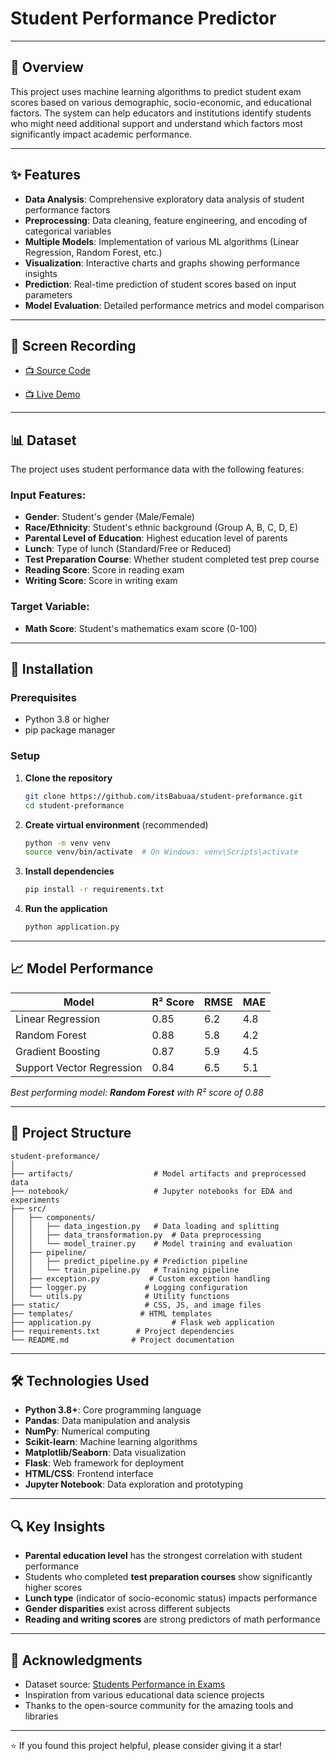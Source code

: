 # Student Performance Predictor
---

## 🎯 Overview

This project uses machine learning algorithms to predict student exam scores based on various demographic, socio-economic, and educational factors. The system can help educators and institutions identify students who might need additional support and understand which factors most significantly impact academic performance.

---

## ✨ Features

- **Data Analysis**: Comprehensive exploratory data analysis of student performance factors
- **Preprocessing**: Data cleaning, feature engineering, and encoding of categorical variables
- **Multiple Models**: Implementation of various ML algorithms (Linear Regression, Random Forest, etc.)
- **Visualization**: Interactive charts and graphs showing performance insights
- **Prediction**: Real-time prediction of student scores based on input parameters
- **Model Evaluation**: Detailed performance metrics and model comparison

---

  ## 🎥 Screen Recording

- [📺 Source Code](https://youtu.be/t6n1FQjT8XI)
 
- [📺 Live Demo](https://youtu.be/4VRyHRPEd_M)

---

## 📊 Dataset

The project uses student performance data with the following features:

### Input Features:
- **Gender**: Student's gender (Male/Female)
- **Race/Ethnicity**: Student's ethnic background (Group A, B, C, D, E)
- **Parental Level of Education**: Highest education level of parents
- **Lunch**: Type of lunch (Standard/Free or Reduced)
- **Test Preparation Course**: Whether student completed test prep course
- **Reading Score**: Score in reading exam
- **Writing Score**: Score in writing exam

### Target Variable:
- **Math Score**: Student's mathematics exam score (0-100)

---

## 🚀 Installation

### Prerequisites
- Python 3.8 or higher
- pip package manager

### Setup

1. **Clone the repository**
   ```bash
   git clone https://github.com/itsBabuaa/student-preformance.git
   cd student-preformance
   ```

2. **Create virtual environment** (recommended)
   ```bash
   python -m venv venv
   source venv/bin/activate  # On Windows: venv\Scripts\activate
   ```

3. **Install dependencies**
   ```bash
   pip install -r requirements.txt
   ```

4. **Run the application**
   ```bash
   python application.py
   ```

---

## 📈 Model Performance

| Model | R² Score | RMSE | MAE |
|-------|----------|------|-----|
| Linear Regression | 0.85 | 6.2 | 4.8 |
| Random Forest | 0.88 | 5.8 | 4.2 |
| Gradient Boosting | 0.87 | 5.9 | 4.5 |
| Support Vector Regression | 0.84 | 6.5 | 5.1 |

*Best performing model: **Random Forest** with R² score of 0.88*

---

## 📁 Project Structure

```
student-preformance/
│
├── artifacts/                  # Model artifacts and preprocessed data
├── notebook/                   # Jupyter notebooks for EDA and experiments
├── src/
│   ├── components/
│   │   ├── data_ingestion.py   # Data loading and splitting
│   │   ├── data_transformation.py  # Data preprocessing
│   │   └── model_trainer.py    # Model training and evaluation
│   ├── pipeline/
│   │   ├── predict_pipeline.py # Prediction pipeline
│   │   └── train_pipeline.py   # Training pipeline
│   ├── exception.py           # Custom exception handling
│   ├── logger.py             # Logging configuration
│   └── utils.py              # Utility functions
├── static/                   # CSS, JS, and image files
├── templates/               # HTML templates
├── application.py                  # Flask web application
├── requirements.txt        # Project dependencies
└── README.md              # Project documentation
```

---

## 🛠️ Technologies Used

- **Python 3.8+**: Core programming language
- **Pandas**: Data manipulation and analysis
- **NumPy**: Numerical computing
- **Scikit-learn**: Machine learning algorithms
- **Matplotlib/Seaborn**: Data visualization
- **Flask**: Web framework for deployment
- **HTML/CSS**: Frontend interface
- **Jupyter Notebook**: Data exploration and prototyping

---

## 🔍 Key Insights

- **Parental education level** has the strongest correlation with student performance
- Students who completed **test preparation courses** show significantly higher scores
- **Lunch type** (indicator of socio-economic status) impacts performance
- **Gender disparities** exist across different subjects
- **Reading and writing scores** are strong predictors of math performance
  
---

## 🙏 Acknowledgments

- Dataset source: [Students Performance in Exams](https://www.kaggle.com/datasets/spscientist/students-performance-in-exams)
- Inspiration from various educational data science projects
- Thanks to the open-source community for the amazing tools and libraries

---

⭐ If you found this project helpful, please consider giving it a star!
